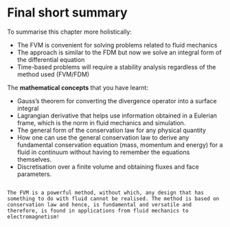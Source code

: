 # Final short summary

To summarise this chapter more holistically:

* The FVM is convenient for solving problems related to fluid mechanics
* The approach is similar to the FDM but now we solve an integral form of the differential equation
* Time-based problems will require a stability analysis regardless of the method used (FVM/FDM)

The **mathematical concepts** that you have learnt:

* Gauss’s theorem for converting the divergence operator into a surface integral
* Lagrangian derivative that helps use information obtained in a Eulerian frame, which is the norm in fluid mechanics and simulation.
* The general form of the conservation law for any physical quantity 
* How one can use the general conservation law to derive any fundamental conservation equation (mass, momentum and energy) for a fluid in continuum without having to remember the equations themselves.
* Discretisation over a finite volume and obtaining fluxes and face parameters.

```{note} Final remarks

The FVM is a powerful method, without which, any design that has something to do with fluid cannot be realised. The method is based on conservation law and hence, is fundamental and versatile and therefore, is found in applications from fluid mechanics to electromagnetism!

```